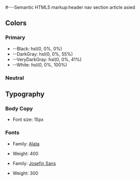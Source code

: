 #---Semantic HTML5 markup:header nav section article asied
## Colors

### Primary

- --Black: hsl(0, 0%, 0%)
- --DarkGray: hsl(0, 0%, 55%)
- --VeryDarkGray: hsl(0, 0%, 41%)
- --White: hsl(0, 0%, 100%)

### Neutral

## Typography

### Body Copy

- Font size: 15px

### Fonts

- Family: [Alata](https://fonts.google.com/specimen/Alata)
- Weight: 400

- Family: [Josefin Sans](https://fonts.google.com/specimen/Josefin+Sans)
- Weight: 300